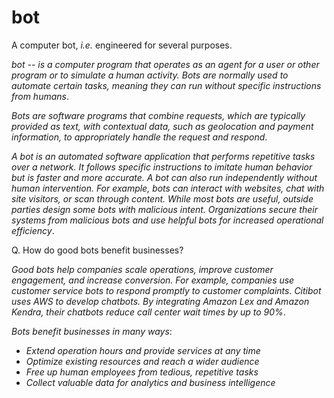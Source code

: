 # bot
A computer bot, _i.e._ engineered for several purposes.

_bot -- is a computer program that operates as an agent for a user or other program or to simulate a human activity. Bots are normally used to automate certain tasks, meaning they can run without specific instructions from humans_.

_Bots are software programs that combine requests, which are typically provided as text, with contextual data, such as geolocation and payment information, to appropriately handle the request and respond_.

_A bot is an automated software application that performs repetitive tasks over a network. It follows specific instructions to imitate human behavior but is faster and more accurate. A bot can also run independently without human intervention. For example, bots can interact with websites, chat with site visitors, or scan through content. While most bots are useful, outside parties design some bots with malicious intent. Organizations secure their systems from malicious bots and use helpful bots for increased operational efficiency_.

Q. How do good bots benefit businesses?

_Good bots help companies scale operations, improve customer engagement, and increase conversion. For example, companies use customer service bots to respond promptly to customer complaints. Citibot uses AWS to develop chatbots. By integrating Amazon Lex and Amazon Kendra, their chatbots reduce call center wait times by up to 90%_.

_Bots benefit businesses in many ways_:

- _Extend operation hours and provide services at any time_
- _Optimize existing resources and reach a wider audience_
- _Free up human employees from tedious, repetitive tasks_
- _Collect valuable data for analytics and business intelligence_
